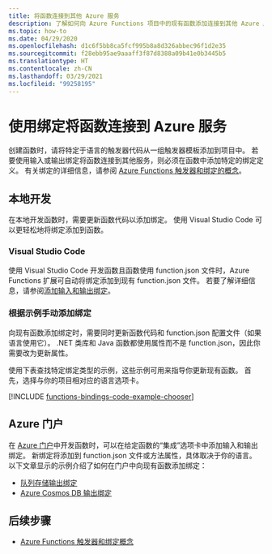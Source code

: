 ```yaml
---
title: 将函数连接到其他 Azure 服务
description: 了解如何向 Azure Functions 项目中的现有函数添加连接到其他 Azure 服务的绑定。
ms.topic: how-to
ms.date: 04/29/2020
ms.openlocfilehash: d1c6f5bb8ca5fcf995b8a8d326abbec96f1d2e35
ms.sourcegitcommit: f28ebb95ae9aaaff3f87d8388a09b41e0b3445b5
ms.translationtype: HT
ms.contentlocale: zh-CN
ms.lasthandoff: 03/29/2021
ms.locfileid: "99258195"
---
```

# <a name="connect-functions-to-azure-services-using-bindings"></a>使用绑定将函数连接到 Azure 服务

创建函数时，请将特定于语言的触发器代码从一组触发器模板添加到项目中。 若要使用输入或输出绑定将函数连接到其他服务，则必须在函数中添加特定的绑定定义。 有关绑定的详细信息，请参阅 [Azure Functions 触发器和绑定的概念](functions-triggers-bindings.md)。

## <a name="local-development"></a>本地开发       

在本地开发函数时，需要更新函数代码以添加绑定。 使用 Visual Studio Code 可以更轻松地将绑定添加到函数。  

### <a name="visual-studio-code"></a>Visual Studio Code

使用 Visual Studio Code 开发函数且函数使用 function.json 文件时，Azure Functions 扩展可自动将绑定添加到现有 function.json 文件。 若要了解详细信息，请参阅[添加输入和输出绑定](functions-develop-vs-code.md#add-input-and-output-bindings)。   

### <a name="manually-add-bindings-based-on-examples"></a>根据示例手动添加绑定

向现有函数添加绑定时，需要同时更新函数代码和 function.json 配置文件（如果语言使用它）。 .NET 类库和 Java 函数都使用属性而不是 function.json，因此你需要改为更新属性。

使用下表查找特定绑定类型的示例，这些示例可用来指导你更新现有函数。 首先，选择与你的项目相对应的语言选项卡。 

[!INCLUDE [functions-bindings-code-example-chooser](../../includes/functions-bindings-code-example-chooser.md)]

## <a name="azure-portal"></a>Azure 门户

在 [Azure 门户](https://portal.azure.com)中开发函数时，可以在给定函数的“集成”选项卡中添加输入和输出绑定。 新绑定将添加到 function.json 文件或方法属性，具体取决于你的语言。 以下文章显示的示例介绍了如何在门户中向现有函数添加绑定：

+ [队列存储输出绑定](functions-integrate-storage-queue-output-binding.md)
+ [Azure Cosmos DB 输出绑定](functions-integrate-store-unstructured-data-cosmosdb.md)

## <a name="next-steps"></a>后续步骤

+ [Azure Functions 触发器和绑定概念](functions-triggers-bindings.md)
